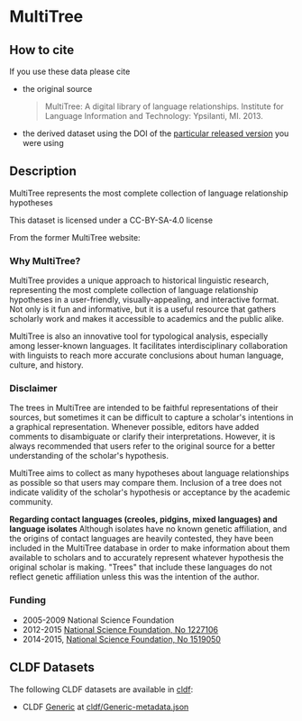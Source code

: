 # MultiTree

## How to cite

If you use these data please cite
- the original source
  > MultiTree: A digital library of language relationships. Institute for Language Information and Technology: Ypsilanti, MI. 2013.
- the derived dataset using the DOI of the [particular released version](../../releases/) you were using

## Description


MultiTree represents the most complete collection of language relationship hypotheses

This dataset is licensed under a CC-BY-SA-4.0 license



From the former MultiTree website:

### Why MultiTree?

MultiTree provides a unique approach to historical linguistic research, representing the most
complete collection of language relationship hypotheses in a user-friendly, visually-appealing,
and interactive format. Not only is it fun and informative, but it is a useful resource that gathers
scholarly work and makes it accessible to academics and the public alike.
                            
MultiTree is also an innovative tool for typological analysis, especially among lesser-known
languages. It facilitates interdisciplinary collaboration with linguists to reach
more accurate conclusions about human language, culture, and history.


### Disclaimer

The trees in MultiTree are intended to be faithful representations of their sources,
but sometimes it can be difficult to capture a scholar's intentions in a graphical
representation. Whenever possible, editors have added comments to disambiguate or
clarify their interpretations. However, it is always recommended that users refer to the
original source for a better understanding of the scholar's hypothesis.
                            
MultiTree aims to collect as many hypotheses about language relationships as possible
so that users may compare them. Inclusion of a tree does not indicate validity of the
scholar's hypothesis or acceptance by the academic community.
                            
**Regarding contact languages (creoles, pidgins, mixed languages) and language isolates**
Although isolates have no known genetic affiliation, and the origins of contact
languages are heavily contested, they have been included in the MultiTree
database in order to make information about them available to scholars and to accurately
represent whatever hypothesis the original scholar is making. "Trees" that include these
languages do not reflect genetic affiliation unless this was the intention of the author.


### Funding

- 2005-2009 National Science Foundation
- 2012-2015 [National Science Foundation, No 1227106](https://www.nsf.gov/awardsearch/showAward?AWD_ID=1227106)
- 2014-2015, [National Science Foundation, No 1519050](https://www.nsf.gov/awardsearch/showAward?AWD_ID=1519050)


## CLDF Datasets

The following CLDF datasets are available in [cldf](cldf):

- CLDF [Generic](https://github.com/cldf/cldf/tree/master/modules/Generic) at [cldf/Generic-metadata.json](cldf/Generic-metadata.json)